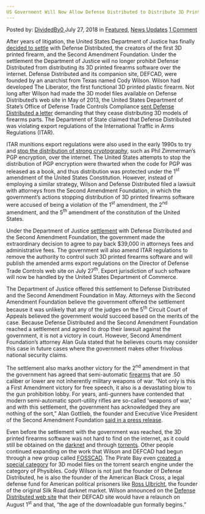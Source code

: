 ```yaml
---
US Government Will Now Allow Defense Distributed to Distribute 3D Printed Firearms Software
---
```

<article class="post-listing post-26419 post type-post status-publish format-standard has-post-thumbnail hentry category-deepdot-news category-news-updates tag-3d tag-defense tag-distribute tag-distributed tag-firearms tag-government tag-printed tag-software">
<div class="post-inner">
<p class="post-meta">
<span>Posted by: <a href="https://www.deepdotweb.com/author/dividedby0/" title="">DividedBy0 </a></span>
<span>July 27, 2018</span>
<span>in <a href="https://www.deepdotweb.com/category/deepdot-news/" rel="category tag">Featured</a>, <a href="https://www.deepdotweb.com/category/news-updates/" rel="category tag">News Updates</a></span>
<span><a href="https://www.deepdotweb.com/2018/07/27/us-government-will-now-allow-defense-distributed-to-distribute-3d-printed-firearms-software/#comments">1 Comment</a></span>
</p>
<div class="clear"></div>
<div class="entry">
<p>After years of litigation, the United States Department of Justice has finally <a href="https://reason.com/blog/2018/07/10/the-goverment-will-allow-cody-wilsons-de">decided to settle</a> with Defense Distributed, the creators of the first 3D printed firearm, and the Second Amendment Foundation. Under the settlement the Department of Justice will no longer prohibit Defense Distributed from distributing its 3D printed firearms software over the internet. Defense Distributed and its companion site, DEFCAD, were founded by an anarchist from Texas named Cody Wilson. Wilson had developed The Liberator, the first functional 3D printed plastic firearm. Not long after Wilson had made the 3D model files available on Defense Distributed’s web site in May of 2013, the United States Department of State’s Office of Defense Trade Controls Compliance <a href="https://reason.com/blog/2013/05/09/state-department-cracks-down-on-3d-weapo">sent Defense Distributed a letter</a> demanding that they cease distributing 3D models of firearms parts. The Department of State claimed that Defense Distributed was violating export regulations of the International Traffic in Arms Regulations (ITAR).</p>
<p>ITAR munitions export regulations were also used in the early 1990s to try and <a href="https://en.wikipedia.org/wiki/Export_of_cryptography_from_the_United_States">stop the distribution of strong cryptography</a>, such as Phil Zimmerman’s PGP encryption, over the internet. The United States attempts to stop the distribution of PGP encryption were thwarted when the code for PGP was released as a book, and thus distribution was protected under the 1<sup>st</sup> amendment of the United States Constitution. However, instead of employing a similar strategy, Wilson and Defense Distributed filed a lawsuit with attorneys from the Second Amendment Foundation, in which the government’s actions stopping distribution of 3D printed firearms software were accused of being a violation of the 1<sup>st</sup> amendment, the 2<sup>nd</sup> amendment, and the 5<sup>th</sup> amendment of the constitution of the United States.</p>
<p>Under the Department of Justice <a href="https://www.wired.com/story/a-landmark-legal-shift-opens-pandoras-box-for-diy-guns/">settlement</a> with Defense Distributed and the Second Amendment Foundation, the government made the extraordinary decision to agree to pay back $39,000 in attorneys fees and administrative fees. The government will also amend ITAR regulations to remove the authority to control such 3D printed firearms software and will publish the amended arms export regulations on the Director of Defense Trade Controls web site on July 27<sup>th</sup>. Export jurisdiction of such software will now be handled by the United States Department of Commerce.</p>
<p>The Department of Justice offered this settlement to Defense Distributed and the Second Amendment Foundation in May. Attorneys with the Second Amendment Foundation believe the government offered the settlement because it was unlikely that any of the judges on the 5<sup>th</sup> Circuit Court of Appeals believed the government would succeed based on the merits of the case. Because Defense Distributed and the Second Amendment Foundation reached a settlement and agreed to drop their lawsuit against the government, it is not a victory in court. However, Second Amendment Foundation’s attorney Alan Gula stated that he believes courts may consider this case in future cases where the government makes other frivolous national security claims.</p>
<p>The settlement also marks another victory for the 2<sup>nd</sup> amendment in that the government has agreed that semi-automatic <a href="https://www.deepdotweb.com/tag/firearms/">firearms</a> that are .50 caliber or lower are not inherently military weapons of war. “Not only is this a First Amendment victory for free speech, it also is a devastating blow to the gun prohibition lobby. For years, anti-gunners have contended that modern semi-automatic sport-utility rifles are so-called &#8216;weapons of war,&#8217; and with this settlement, the government has acknowledged they are nothing of the sort,” Alan Gottlieb, the founder and Executive Vice President of the Second Amendment Foundation <a href="http://joshblackman.com/blog/2018/07/10/doj-second-amendment-foundation-reach-settlement-in-defense-distributed-lawsuit/">said in a press release</a>.</p>
<p>Even before the settlement with the government was reached, the 3D printed firearms software was not hard to find on the internet, as it could still be obtained on the <a href="https://www.deepdotweb.com/2014/07/19/darknet-markets-will-undermine-government-control-guns/">darknet</a> and through <a href="https://thepiratebay.org/torrent/14412324/FOSSCAD_MEGA_PACK_v4.8_(Ishikawa)_%5BZIPPED%5D">torrents</a>. Other people continued expanding on the work that Wilson and DEFCAD had begun through a new group called <a href="https://fosscad.org/fc/">FOSSCAD</a>. The Pirate Bay even <a href="https://thepiratebay.org/browse/605">created a special category</a> for 3D model files on the torrent search engine under the category of Physibles. Cody Wilson is not just the founder of Defense Distributed, he is also the founder of the American Black Cross, a legal defense fund for American political prisoners like <a href="https://www.deepdotweb.com/2017/01/08/ross-ulbricht-legal-defense-fund-hacked/">Ross Ulbricht</a>, the founder of the original Silk Road darknet market. Wilson announced on the <a href="https://defdist.org/">Defense Distributed web site</a> that their DEFCAD site would have a relaunch on August 1<sup>st</sup> and that, “the age of the downloadable gun formally begins.”</p>
</div>
<span style="display:none"><a href="https://www.deepdotweb.com/tag/3d/" rel="tag">3d</a> <a href="https://www.deepdotweb.com/tag/defense/" rel="tag">defense</a> <a href="https://www.deepdotweb.com/tag/distribute/" rel="tag">distribute</a> <a href="https://www.deepdotweb.com/tag/distributed/" rel="tag">distributed</a> <a href="https://www.deepdotweb.com/tag/firearms/" rel="tag">firearms</a> <a href="https://www.deepdotweb.com/tag/government/" rel="tag">government</a> <a href="https://www.deepdotweb.com/tag/printed/" rel="tag">printed</a> <a href="https://www.deepdotweb.com/tag/software/" rel="tag">software</a></span> <span style="display:none" class="updated">2018-07-27</span>
<div style="display:none" class="vcard author" itemprop="author" itemscope itemtype="http://schema.org/Person"><strong class="fn" itemprop="name"><a href="https://www.deepdotweb.com/author/dividedby0/" title="Posts by DividedBy0" rel="author">DividedBy0</a></strong></div>
</div>
</article>


